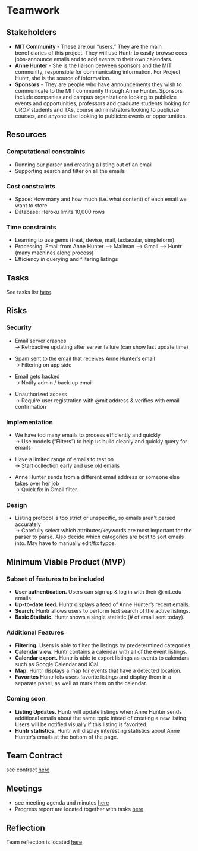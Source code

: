 # Teamwork
## Stakeholders

* **MIT Community** - These are our “users.”  They are the main beneficiaries of this project.  They will use Huntr to easily browse eecs-jobs-announce emails and to add events to their own calendars.
* **Anne Hunter** -  She is the liaison between sponsors and the MIT community, responsible for communicating information.  For Project Huntr, she is the source of information.
* **Sponsors** - They are people who have announcements they wish to communicate to the MIT community through Anne Hunter.  Sponsors include companies and campus organizations looking to publicize events and opportunities, professors and graduate students looking for UROP students and TAs, course administrators looking to publicize courses, and anyone else looking to publicize events or opportunities.

## Resources
### Computational constraints

* Running our parser and creating a listing out of an email
* Supporting search and filter on all the emails

### Cost constraints

* Space: How many and how much (i.e. what content) of each email we want to store
* Database: Heroku limits 10,000 rows

### Time constraints

* Learning to use gems (treat, devise, mail, textacular, simpleform)
* Processing: Email from Anne Hunter --> Mailman --> Gmail --> Huntr (many machines along process)
* Efficiency in querying and filtering listings

## Tasks
See tasks list [here](https://docs.google.com/spreadsheet/ccc?key=0AorjNO4_rSvxdEs2cEp4ajlWSVZrdDhEUVRQUHFDa1E).

## Risks
### Security

* Email server crashes  
  → Retroactive updating after server failure (can show last update time)

* Spam sent to the email that receives Anne Hunter’s email  
  → Filtering on app side

* Email gets hacked  
  → Notify admin / back-up email

* Unauthorized access  
  → Require user registration with @mit address & verifies with email confirmation

### Implementation

* We have too many emails to process efficiently and quickly  
  → Use models (“Filters”) to help us build cleanly and quickly query for emails

* Have a limited range of emails to test on  
  → Start collection early and use old emails

* Anne Hunter sends from a different email address or someone else takes over her job  
  → Quick fix in Gmail filter.

### Design

* Listing protocol is too strict or unspecific, so emails aren't parsed accurately  
  → Carefully select which attributes/keywords are most important for the parser to parse. Also decide which categories are best to sort emails into. May have to manually edit/fix typos.

## Minimum Viable Product (MVP)
### Subset of features to be included

* **User authentication.** Users can sign up & log in with their @mit.edu emails.
* **Up-to-date feed.** Huntr displays a feed of Anne Hunter’s recent emails. 
* **Search.** Huntr allows users to perform text search of the active listings. 
* **Basic Statistic.** Huntr shows a single statistic (# of email sent today).

### Additional Features
* **Filtering.** Users is able to filter the listings by predetermined categories.
* **Calendar view.** Huntr contains a calendar with all of the event listings.
* **Calendar export.** Huntr is able to export listings as events to calendars such as Google Calendar and iCal.
* **Map.** Huntr displays a map for events that have a detected location.
* **Favorites** Huntr lets users favorite listings and display them in a separate panel, as well as mark them on the calendar.

### Coming soon
* **Listing Updates.** Huntr will update listings when Anne Hunter sends additional emails about the same topic intead of creating a new listing.  Users will be notified visually if this listing is favorited.
* **Huntr statistics.** Huntr will display interesting statistics about Anne Hunter’s emails at the bottom of the page.


## Team Contract
see contract [here](https://docs.google.com/document/d/1GRtc1o18b_x63Y_GO6GwKTbj-nyYCq7IRZHIs9lGkWQ/edit?usp=drive_web)

## Meetings
* see meeting agenda and minutes [here](https://drive.google.com/?tab=mo&authuser=0#folders/0B4rjNO4_rSvxQThweVNCczB4Vnc)
* Progress report are located together with tasks [here](https://docs.google.com/spreadsheet/ccc?key=0AorjNO4_rSvxdEs2cEp4ajlWSVZrdDhEUVRQUHFDa1E&usp=drive_web#gid=0)

## Reflection
Team reflection is located [here](https://docs.google.com/document/d/1j5-5uJGhqXMIYagwa9RF0WLrDILFGAyn0gDAZW8bSr4/edit)
